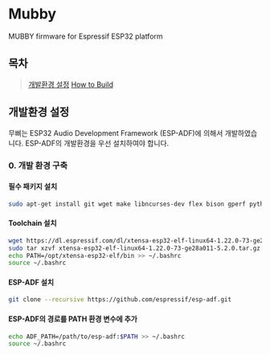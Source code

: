 # Mubby
MUBBY firmware for Espressif ESP32 platform

## 목차

> [개발환경 설정](#environment-setup)
> [How to Build](#how-to-build)

## 개발환경 설정

무삐는 ESP32 Audio Development Framework (ESP-ADF)에 의해서 개발하였습니다. ESP-ADF의 개발환경을 우선 설치하여야 합니다.

### 0. 개발 환경 구축

#### 필수 패키지 설치

```bash
sudo apt-get install git wget make libncurses-dev flex bison gperf python python-pip python-setuptools python-serial
```

#### Toolchain 설치

```bash
wget https://dl.espressif.com/dl/xtensa-esp32-elf-linux64-1.22.0-73-ge28a011-5.2.0.tar.gz
sudo tar xzvf xtensa-esp32-elf-linux64-1.22.0-73-ge28a011-5.2.0.tar.gz -C /opt
echo PATH=/opt/xtensa-esp32-elf/bin >> ~/.bashrc
source ~/.bashrc
```
 
#### ESP-ADF 설치

```bash
git clone --recursive https://github.com/espressif/esp-adf.git
```

#### ESP-ADF의 경로를 PATH 환경 변수에 추가

```bash
echo ADF_PATH=/path/to/esp-adf:$PATH >> ~/.bashrc
source ~/.bashrc
```


